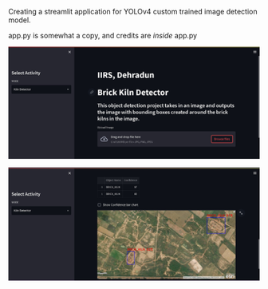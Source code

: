 Creating a streamlit application for YOLOv4 custom trained image detection model.

app.py is somewhat a copy, and credits are *inside* app.py

![APP](https://github.com/Aryaman-Chauhan/YOLOv4_Heroku_Deployment/blob/main/data/st1.jpg)

![Detecting](https://github.com/Aryaman-Chauhan/YOLOv4_Heroku_Deployment/blob/main/data/st2.jpg)
